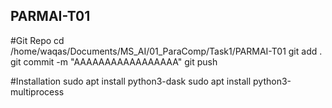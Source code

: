 ## PARMAI-T01 
#Git Repo
cd /home/waqas/Documents/MS_AI/01_ParaComp/Task1/PARMAI-T01
git add .
git commit -m "AAAAAAAAAAAAAAAAA"
git push

#Installation
sudo apt install python3-dask
sudo apt install python3-multiprocess

